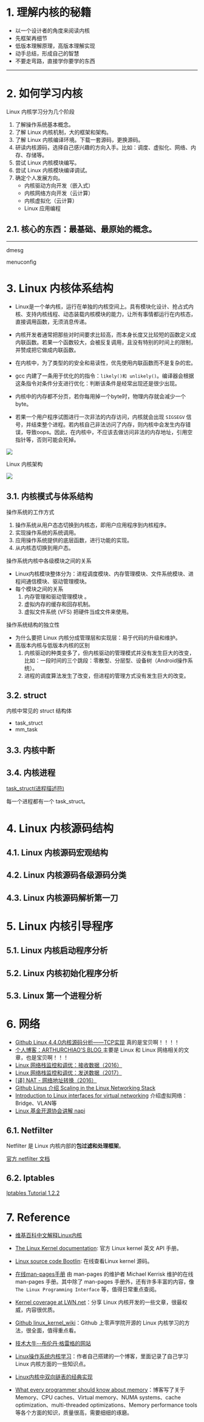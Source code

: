 <!--
 * @Author: JohnJeep
 * @Date: Wednesday, August 19th 2020, 18:58:33 PM
 * @LastEditors: JohnJeep
 * @LastEditTime: Saturday, July 9th 2022, 14:06:44 PM
 * @Description: Linux kernal 学习
 * Copyright (c) 2022 by JohnJeep, All Rights Reserved. 
-->

# 1. 理解内核的秘籍

- 以一个设计者的角度来阅读内核
- 先框架再细节
- 低版本理解原理，高版本理解实现
- 动手总结，形成自己的智慧
- 不要走弯路，直接学你要学的东西

---------------------------------------------------------------------

# 2. 如何学习内核

Linux 内核学习分为几个阶段

1. 了解操作系统基本概念。
2. 了解 Linux 内核机制，大的框架和架构。
3. 了解 Linux 内核编译环境。下载一套源码，更换源码。
4. 研读内核源码，选择自己感兴趣的方向入手。比如：调度、虚拟化、网络、内存、存储等。
5. 尝试 Linux 内核模块编写。
6. 尝试 Linux 内核模块编译调试。
7. 确定个人发展方向。
   - 内核驱动方向开发（嵌入式）
   - 内核网络方向开发（云计算）
   - 内核虚拟化（云计算）
   - Linux 应用编程

## 2.1. 核心的东西：最基础、最原始的概念。

-------------------

dmesg

menuconfig

# 3. Linux 内核体系结构

- Linux是一个单内核，运行在单独的内核空间上。具有模块化设计、抢占式内核、支持内核线程、动态装载内核模块的能力，让所有事情都运行在内核态，直接调用函数，无须消息传递。

- 内核开发者通常把那些对时间要求比较高，而本身长度又比较短的函数定义成内联函数。若果一个函数较大，会被反复调用，且没有特别的时间上的限制，并赞成把它做成内联函数。

- 在内核中，为了类型的的安全和易读性，优先使用内联函数而不是复杂的宏。

- gcc 内建了一条用于优化的的指令：`likely()和 unlikely()`。编译器会根据这条指令对条件分支进行优化：判断该条件是经常出现还是很少出现。

- 内核中的内存都不分页，若你每用掉一个byte时，物理内存就会减少一个byte。

- 若果一个用户程序试图进行一次非法的内存访问，内核就会出现 `SIGSEGV` 信号，并结束整个进程。若内核自己非法访问了内存，则内核中会发生内存错误，导致oops。因此，在内核中，不应该去做访问非法的内存地址，引用空指针等，否则可能会死掉。

<img src="./pictures/内核源码结构.png">

Linux 内核架构

<img src="./pictures/linux内核架构.png">

## 3.1. 内核模式与体系结构

操作系统的工作方式

1. 操作系统从用户态态切换到内核态，即用户应用程序到内核程序。
2. 实现操作系统的系统调用。
3. 应用操作系统提供的底层函数，进行功能的实现。
4. 从内核态切换到用户态。

操作系统内核中各级模块之间的关系

- Linux内核模块整体分为：进程调度模块、内存管理模块、文件系统模块、进程间通信模块、驱动管理模块。
- 每个模块之间的关系
  1. 内存管理和驱动管理模块 。
  2. 虚拟内存的缓存和回存机制。
  3. 虚拟文件系统 (VFS) 把硬件当成文件来使用。

操作系统结构的独立性

- 为什么要把 Linux 内核分成管理层和实现层：易于代码的升级和维护。
- 高版本内核与低版本内核的区别
  1. 内核驱动的种类变多了，但内核驱动的管理模式并没有发生巨大的改变，比如：一段时间的三个跳段：零散型、分层型、设备树（Android操作系统）。
  2. 进程的调度算法发生了改变，但进程的管理方式没有发生巨大的改变。

## 3.2. struct

内核中常见的 struct 结构体

- task_struct
- mm_task

## 3.3. 内核中断

## 3.4. 内核进程

[task_struct(进程描述符)](https://blog.csdn.net/lf_2016/article/details/54347820)

每一个进程都有一个 task_struct。

# 4. Linux 内核源码结构

## 4.1. Linux 内核源码宏观结构

## 4.2. Linux 内核源码各级源码分类

## 4.3. Linux 内核源码解析第一刀

# 5. Linux 内核引导程序

## 5.1. Linux 内核启动程序分析

## 5.2. Linux 内核初始化程序分析

## 5.3. Linux 第一个进程分析

# 6. 网络

- [Github Linux 4.4.0内核源码分析——TCP实现](https://github.com/fzyz999/Analysis_TCP_in_Linux)  真的是宝贝啊！！！！
- [个人博客：ARTHURCHIAO'S BLOG ](https://arthurchiao.art/articles-zh/) 主要是 Linux 和 Linux 网络相关的文章，也是宝贝啊！！！
- [Linux 网络栈监控和调优：接收数据（2016）](https://arthurchiao.art/blog/tuning-stack-rx-zh/)
- [ Linux 网络栈监控和调优：发送数据（2017）](https://arthurchiao.art/blog/tuning-stack-tx-zh/)
- [[译] NAT - 网络地址转换（2016）](https://arthurchiao.art/blog/nat-zh/)
- [Github Linus 介绍 Scaling in the Linux Networking Stack](https://github.com/torvalds/linux/blob/master/Documentation/networking/scaling.rst)
- [Introduction to Linux interfaces for virtual networking](https://developers.redhat.com/blog/2018/10/22/introduction-to-linux-interfaces-for-virtual-networking#)  介绍虚拟网络：Bridge、VLAN等
- [Linux 基金开源协会讲解 napi ](https://wiki.linuxfoundation.org/networking/napi)

## 6.1. Netfilter

Netfilter 是 Linux 内核内部的**包过滤和处理框架**。

[官方 netfilter 文档](https://www.netfilter.org/)

## 6.2. Iptables

[Iptables Tutorial 1.2.2](https://www.frozentux.net/iptables-tutorial/iptables-tutorial.html)

# 7. Reference

- [维基百科中文解释Linux内核](https://zh.wikipedia.org/wiki/Linux%E5%86%85%E6%A0%B8)

- [The Linux Kernel documentation](https://www.kernel.org/doc/html/latest/): 官方 Linux kernel 英文 API 手册。

- [Linux source code Bootlin](https://elixir.bootlin.com/linux/latest/source): 在线查看Linux kernel 源码。

- [在线man-pages手册](https://man7.org/linux/man-pages/index.html) 由 man-pages 的维护者 Michael Kerrisk 维护的在线 man-pages 手册。其中除了 man-pages 手册外，还有许多丰富的内容，像 `The Linux Programming Interface` 等，值得日常重点查阅。

- [Kernel coverage at LWN.net](https://lwn.net/Kernel/)：分享 Linux 内核开发的一些文章，很最权威，内容很优质。

- [Github linux_kernel_wiki](https://github.com/0voice/linux_kernel_wiki)：Github 上零声学院开源的 Linux 内核学习的方法，很全面，值得重点看。

- [技术大牛--布伦丹·格雷格的网站](http://www.brendangregg.com/index.html)

- [Linux操作系统内核学习](https://ty-chen.github.io/categories/)：作者自己搭建的一个博客，里面记录了自己学习 Linux 内核方面的一些知识点。

- [Linux内核中双向链表的经典实现](https://www.cnblogs.com/skywang12345/p/3562146.html#a1)

- [What every programmer should know about memory](https://lwn.net/Articles/250967/)：博客写了关于 Memory、CPU caches、Virtual memory、NUMA systems、cache optimization、multi-threaded optimizations、Memory performance tools 等各个方面的知识，质量很高，需要细细的琢磨。
